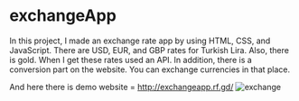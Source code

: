 # exchangeApp
In this project, I made an exchange rate app by using HTML, CSS, and JavaScript. There are USD, EUR, and GBP rates for Turkish Lira. Also, there is gold. When I get these rates used an API. In addition, there is a conversion part on the website. You can exchange currencies in that place. 

And here there is demo website = http://exchangeapp.rf.gd/
![exchange](https://github.com/bayramcinar/exchangeApp/assets/99193151/2c33e330-6ea4-4e97-a9b7-3bf5f54eb4f7)
